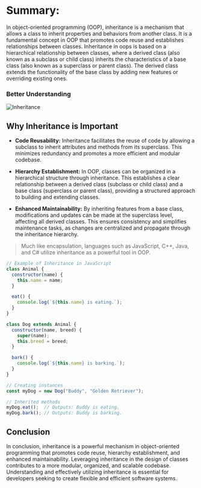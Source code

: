 # Summary:

In object-oriented programming (OOP), inheritance is a mechanism that allows a class to inherit properties and behaviors from another class. It is a fundamental concept in OOP that promotes code reuse and establishes relationships between classes.
Inheritance in oops is based on a hierarchical relationship between classes, where a derived class (also known as a subclass or child class) inherits the characteristics of a base class (also known as a superclass or parent class). The derived class extends the functionality of the base class by adding new features or overriding existing ones.

### Better Understanding
![Inheritance](https://logicmojo.com/assets/dist/new_pages/images/inheritance-image.png)

## Why Inheritance is Important

- **Code Reusability:** Inheritance facilitates the reuse of code by allowing a subclass to inherit attributes and methods from its superclass. This minimizes redundancy and promotes a more efficient and modular codebase.

- **Hierarchy Establishment:** In OOP, classes can be organized in a hierarchical structure through inheritance. This establishes a clear relationship between a derived class (subclass or child class) and a base class (superclass or parent class), providing a structured approach to building and extending classes.

- **Enhanced Maintainability:** By inheriting features from a base class, modifications and updates can be made at the superclass level, affecting all derived classes. This ensures consistency and simplifies maintenance tasks, as changes are centralized and propagate through the inheritance hierarchy.

> Much like encapsulation, languages such as JavaScript, C++, Java, and C# utilize inheritance as a powerful tool in OOP.

```javascript
// Example of Inheritance in JavaScript
class Animal {
  constructor(name) {
    this.name = name;
  }

  eat() {
    console.log(`${this.name} is eating.`);
  }
}

class Dog extends Animal {
  constructor(name, breed) {
    super(name);
    this.breed = breed;
  }

  bark() {
    console.log(`${this.name} is barking.`);
  }
}

// Creating instances
const myDog = new Dog("Buddy", "Golden Retriever");

// Inherited methods
myDog.eat();  // Outputs: Buddy is eating.
myDog.bark(); // Outputs: Buddy is barking.
```
## Conclusion

In conclusion, inheritance is a powerful mechanism in object-oriented programming that promotes code reuse, hierarchy establishment, and enhanced maintainability. Leveraging inheritance in the design of classes contributes to a more modular, organized, and scalable codebase. Understanding and effectively utilizing inheritance is essential for developers seeking to create flexible and efficient software systems.